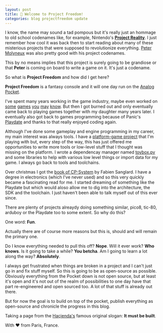 ```yaml
---
layout: post
title: 👾 Welcome to Project Freedom!
categories: blog projectfreedom update
---
```


I know, the name may sound a tad pompous but it's really just an hommage to old school codenames like, for example, Nintendo's [**Project Reality**](https://en.wikipedia.org/wiki/Nintendo_64). I just remember how cool it was back then to start reading about many of these misterious projects that were supposed to revolutionize everything. [Peter Molyneux](https://en.wikipedia.org/wiki/Peter_Molyneux) was also pretty good with his project codenames.

This by no means implies that this project is surely going to be grandiose or that **Peter** is coming on board to write a game on it. It's just a codename.

So what is **Project Freedom** and how did I get here?

**Project Freedom** is a fantasy console and it will one day run on the [Analog Pocket](https://www.analogue.co/pocket).

I've spent many years working in the game industry, maybe even worked on [some](https://en.wikipedia.org/wiki/Mr._Nutz) [games](https://en.wikipedia.org/wiki/Wild_9) [you](https://en.wikipedia.org/wiki/Crash_Team_Racing) [may](https://en.wikipedia.org/wiki/Jak_and_Daxter) [know](https://en.wikipedia.org/wiki/Daxter_(video_game)). But then I got burned out and only eventually came back to playing games together with my daughter many years later. I eventually also got back to games programming because of Panic's [Playdate](https://play.date) and thanks to that really enjoyed coding again.

Although I've done some gameplay and engine programming in my career, my main interest was always tools. I have a [platform-game project](https://github.com/DidierMalenfant/Yap) that I'm playing with but, every step of the way, this has just offered me opportunities to write more tools or low-level stuff that I thought was missing on the platform. I wrote a dependencay manager named [toybox.py](https://toybox.py) and some libraries to help with various low level things or import data for my game. I always go back to tools and toolchains.

Over christmas I got the [book of CP-System](https://fabiensanglard.net/cpsb_paper/index.html) by Fabien Sanglard. I have a degree in electronics (which I've never used) and so this very quickly became a fascinating read for me. I started dreaming of something like the Playdate but which would aloso allow me to dig into the architecture, the SDK and the toolchain. I just haven't been able to talk myself out of this ever since.

There are plenty of projects alreaydy doing something similar, pico8, tic-80, arduboy or the Playdate too to some extent. So why do this?

One word: **Fun**.

Actually there are of course more reasons but this is, should and will remain the primary one.

Do I know everything needed to pull this off? **Nope**. Will it ever work? **Who knows**. Is it going to take a while? **You betcha**. Am I going to learn a lot along the way? **Absolutely**.

I always get frustrated when things are broken in a project and I can't just go in and fix stuff myself. So this is going to be as open-source as possible. Obviously everything from the Pocket down is not open source, but at least it's open and it's not out of the realm of possibilities to one day have that part re-engineered and open sourced too. A lot of that stuff is already out there.

But for now the goal is to build on top of the pocket, publish everything as open-source and chronicle the progress in this blog.

Taking a page from the [Haçienda's](https://en.wikipedia.org/wiki/The_Haçienda) famous original slogan: **It must be built**.

With ❤️ from Paris, France.
